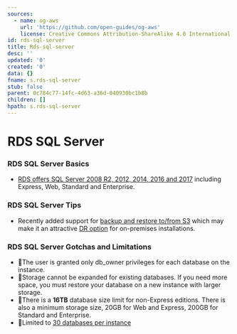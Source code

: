 ```yaml
---
sources:
  - name: og-aws
    url: 'https://github.com/open-guides/og-aws'
    license: Creative Commons Attribution-ShareAlike 4.0 International License
id: rds-sql-server
title: Rds-sql-server
desc: ''
updated: '0'
created: '0'
data: {}
fname: s.rds-sql-server
stub: false
parent: 0c784c77-14fc-4d63-a36d-040930bc1b8b
children: []
hpath: s.rds-sql-server
---
```

# RDS SQL Server

### RDS SQL Server Basics

- [RDS offers SQL Server 2008 R2, 2012, 2014, 2016 and 2017](https://aws.amazon.com/rds/sqlserver/) including Express, Web, Standard and Enterprise.

### RDS SQL Server Tips

- Recently added support for [backup and restore to/from S3](https://www.brentozar.com/archive/2016/07/holy-cow-amazon-rds-sql-server-just-changed-everything/) which may make it an attractive [DR option](https://aws.amazon.com/blogs/aws/amazon-rds-for-sql-server-support-for-native-backuprestore-to-amazon-s3/) for on-premises installations.

### RDS SQL Server Gotchas and Limitations

- 🔸The user is granted only db_owner privileges for each database on the instance.
- 🔸Storage cannot be expanded for existing databases. If you need more space, you must restore your database on a new instance with larger storage.
- 🔸There is a **16TB** database size limit for non-Express editions. There is also a minimum storage size, 20GB for Web and Express, 200GB for Standard and Enterprise.
- 🔸Limited to [30 databases per instance](http://docs.aws.amazon.com/AmazonRDS/latest/UserGuide/CHAP_SQLServer.html)
